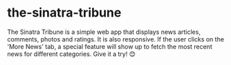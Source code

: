 # the-sinatra-tribune

The Sinatra Tribune is a simple web app that displays news articles, comments, photos and ratings. It is also responsive.
If the user clicks on the 'More News' tab, a special feature will show up to fetch the most recent news for different categories.
Give it a try! 😊
